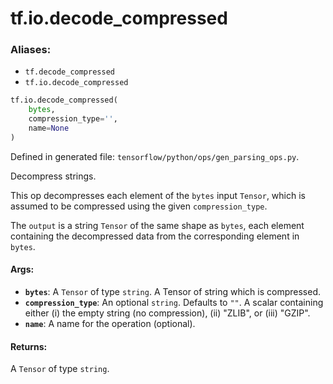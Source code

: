 <div itemscope itemtype="http://developers.google.com/ReferenceObject">
<meta itemprop="name" content="tf.io.decode_compressed" />
<meta itemprop="path" content="Stable" />
</div>

# tf.io.decode_compressed

### Aliases:

* `tf.decode_compressed`
* `tf.io.decode_compressed`

``` python
tf.io.decode_compressed(
    bytes,
    compression_type='',
    name=None
)
```



Defined in generated file: `tensorflow/python/ops/gen_parsing_ops.py`.

Decompress strings.

This op decompresses each element of the `bytes` input `Tensor`, which
is assumed to be compressed using the given `compression_type`.

The `output` is a string `Tensor` of the same shape as `bytes`,
each element containing the decompressed data from the corresponding
element in `bytes`.

#### Args:

* <b>`bytes`</b>: A `Tensor` of type `string`.
    A Tensor of string which is compressed.
* <b>`compression_type`</b>: An optional `string`. Defaults to `""`.
    A scalar containing either (i) the empty string (no
    compression), (ii) "ZLIB", or (iii) "GZIP".
* <b>`name`</b>: A name for the operation (optional).


#### Returns:

A `Tensor` of type `string`.